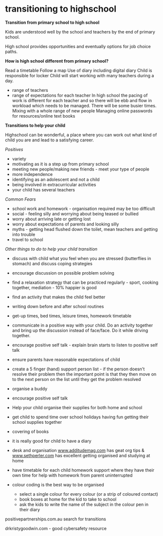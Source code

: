 


# transitioning to highschool



**Transition from primary school to high school**

Kids are understood well by the school and teachers by the end of primary school.

High school provides opportunities and eventually options for job choice paths.

**How is high school different from primary school?**

Read a timetable
Follow a map
Use of diary including digital diary
Child is responsible for locker
Child will start working with many teachers during a day.
 - range of teachers
 - range of expectations for each teacher
In high school the pacing of work is different for each teacher and so there will be ebb and flow in workload which needs to be managed.  There will be some busier times.
Mixing with a whole range of new people
Managing online passwords for resources/online text books

**Transitions to help your child**

Highschool can be wonderful, a place where you can work out what kind of child you are and lead to a satisfying career.

*Positives*

- variety
- motivating as it is a step up from primary school
- meeting new people/making new friends - meet your type of people
- more independence
- identifying as an adolescent and not a child
- being involved in extracurricular activities
- your child has several teachers

*Common Fears*

- school work and homework - organisation required may be too difficult
- social - feeling silly and worrying about being teased or bullied
- worry about arriving late or getting lost
- worry about expectations of parents and looking silly
- myths - getting head flushed down the toilet, mean teachers and getting into trouble
- travel to school

*Other things to do to help your child transition*

- discuss with child what you feel when you are stressed (butterflies in stomach) and discuss coping strategies
- encourage discussion on possible problem solving
- find a relaxation strategy that can be practiced regularly - sport, cooking together, mediation - 10% happier is good
- find an activity that makes the child feel better
- writing down before and after school routines
- get-up times, bed times, leisure times, homework timetable

- communicate in a positive way with your child.  Do an activity together and bring up the discussion instead of face/face.  Do it while driving together.
- encourage positive self talk - explain brain starts to listen to positive self talk
- ensure parents have reasonable expectations of child
- create a 5 finger (hand) support person list - if the person doesn't resolve their problem then the important point is that they then move on to the next person on the list until they get the problem resolved
- organise a buddy
- encourage positive self talk

- Help your child organise their supplies for both home and school
- get child to spend time over school holidays having fun getting their school supplies together
- covering of books
- it is really good for child to have a diary

- desk and organisation www.additudemag.com has geat org tips & www.sethperler.com has excellent getting organised and studying at home
- have timetable for each child homework support where they have their own time for help with homework from parent uninterrupted
- colour coding is the best way to be organised
  - select a single colour for every colour (or a strip of coloured contact)
  - book boxes at home for the kid to take to school
  - ask the kids to write the name of the subject in the colour pen in their diary

positivepartnerships.com.au  search for transitions

drkristygoodwin.com  - good cybersafety resource
